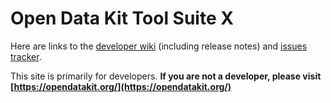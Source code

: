 # Open Data Kit Tool Suite X

Here are links to the [developer wiki](https://github.com/opendatakit/opendatakit/wiki) (including release notes) and
[issues tracker](https://github.com/opendatakit/opendatakit/issues).

This site is primarily for developers. __If you are not a developer, please visit [https://opendatakit.org/](https://opendatakit.org/)__
